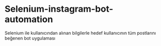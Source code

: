 # Selenium-instagram-bot-automation

Selenium ile kullanıcından alınan bilgilerle hedef kullanıcının tüm postlarını beğenen bot uygulaması
